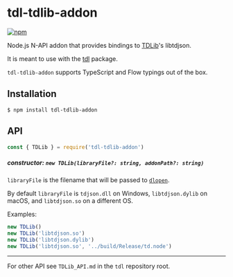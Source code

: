 # tdl-tdlib-addon

[![npm](https://img.shields.io/npm/v/tdl-tdlib-addon.svg)](https://www.npmjs.com/package/tdl-tdlib-addon)

Node.js N-API addon that provides bindings to [TDLib][]'s libtdjson.

It is meant to use with the [tdl][] package.

`tdl-tdlib-addon` supports TypeScript and Flow typings out of the box.

[TDLib]: https://github.com/tdlib/td
[tdl]: https://github.com/Bannerets/tdl

## Installation

```console
$ npm install tdl-tdlib-addon
```

## API

```javascript
const { TDLib } = require('tdl-tdlib-addon')
```

##### constructor: `new TDLib(libraryFile?: string, addonPath?: string)`

`libraryFile` is the filename that will be passed to [`dlopen`](https://www.man7.org/linux/man-pages/man3/dlopen.3.html).

By default `libraryFile` is
`tdjson.dll` on Windows,
`libtdjson.dylib` on macOS,
and `libtdjson.so` on a different OS.

Examples:

```javascript
new TDLib()
new TDLib('libtdjson.so')
new TDLib('libtdjson.dylib')
new TDLib('libtdjson.so', '../build/Release/td.node')
```

---

For other API see `TDLib_API.md` in the `tdl` repository root.
